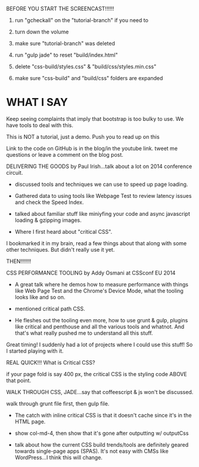 BEFORE YOU START THE SCREENCAST!!!!!! 

1. run "gcheckall" on the "tutorial-branch" if you need to

2. turn down the volume

3. make sure "tutorial-branch" was deleted

4. run "gulp jade" to reset "build/index.html"

5. delete "css-build/styles.css" & "build/css/styles.min.css" 

6. make sure "css-build" and "build/css" folders are expanded




WHAT I SAY
==========
Keep seeing complaints that imply that bootstrap is too bulky to use.  We have tools to deal with this.

This is NOT a tutorial, just a demo. Push you to read up on this 	

Link to the code on GitHub is in the blog/in the youtube link. tweet me questions or leave a comment on the blog post.



DELIVERING THE GOODS by Paul Irish...talk about a lot on 2014 conference circuit.

* discussed tools and techniques we can use to speed up page loading.

* Gathered data to using tools like Webpage Test to review latency issues and check the Speed Index. 

* talked about familiar stuff like miniyfing your code and async javascript loading & gzipping images.

* Where I first heard about "critical CSS".

I bookmarked it in my brain, read a few things about that along with some other techniques. But didn't really use it yet. 

THEN!!!!!!!

CSS PERFORMANCE TOOLING by Addy Osmani at CSSconf EU 2014

* A great talk where he demos how to measure performance with things like Web Page Test and the Chrome's Device Mode, what the tooling looks like and so on.

* mentioned critical path CSS.

* He fleshes out the tooling even more, how to use grunt & gulp, plugins like critical and penthouse and all the various tools and whatnot. And that's what really pushed me to understand all this stuff.

Great timing! I suddenly had a lot of projects where I could use this stuff! So I started playing with it.

REAL QUICK!!! What is Critical CSS?

if your page fold is say 400 px, the critical CSS is the styling code ABOVE that point. 

WALK THROUGH CSS, JADE...say that coffeescript & js won't be discussed.








walk through grunt file first, then gulp file.

* The catch with inline critical CSS is that it doesn't cache since it's in the HTML page.

* show col-md-4, then show that it's gone after outputting w/ outputCss

* talk about how the current CSS build trends/tools are definitely geared towards single-page apps (SPAS). It's not easy with CMSs like WordPress...I think this will change.